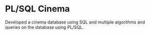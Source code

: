 # PL/SQL Cinema

Developed a cinema database using SQL and multiple algorithms and queries on the database using PL/SQL.
